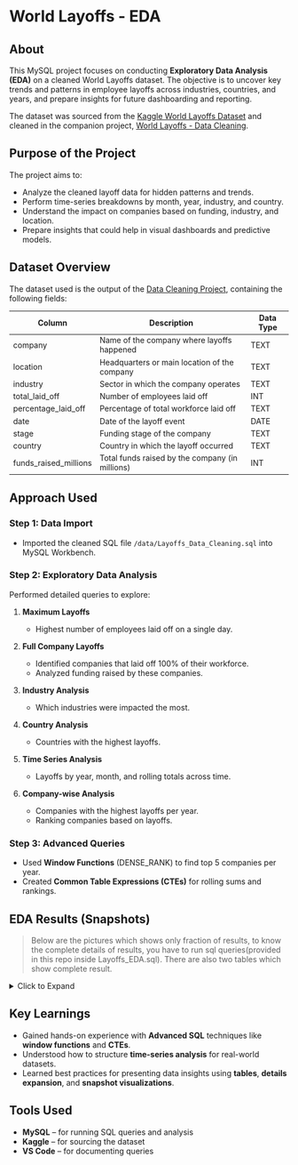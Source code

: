 # World Layoffs - EDA

## About

This MySQL project focuses on conducting **Exploratory Data Analysis (EDA)** on a cleaned World Layoffs dataset. The objective is to uncover key trends and patterns in employee layoffs across industries, countries, and years, and prepare insights for future dashboarding and reporting.

The dataset was sourced from the [Kaggle World Layoffs Dataset](https://www.kaggle.com/datasets/swaptr/layoffs-2022) and cleaned in the companion project, [World Layoffs - Data Cleaning](https://github.com/amanarya1r/World_Layoffs-Data_Cleaning).

## Purpose of the Project

The project aims to:

- Analyze the cleaned layoff data for hidden patterns and trends.
- Perform time-series breakdowns by month, year, industry, and country.
- Understand the impact on companies based on funding, industry, and location.
- Prepare insights that could help in visual dashboards and predictive models.

## Dataset Overview

The dataset used is the output of the [Data Cleaning Project](https://github.com/amanarya1r/World_Layoffs-Data_Cleaning), containing the following fields:

| Column                  | Description                                             | Data Type |
|--------------------------|---------------------------------------------------------|-----------|
| company                  | Name of the company where layoffs happened              | TEXT      |
| location                 | Headquarters or main location of the company            | TEXT      |
| industry                 | Sector in which the company operates                    | TEXT      |
| total_laid_off           | Number of employees laid off                            | INT       |
| percentage_laid_off      | Percentage of total workforce laid off                  | TEXT     |
| date                     | Date of the layoff event                                | DATE      |
| stage                    | Funding stage of the company                            | TEXT      |
| country                  | Country in which the layoff occurred                    | TEXT      |
| funds_raised_millions    | Total funds raised by the company (in millions)          | INT       |

## Approach Used

### Step 1: Data Import

- Imported the cleaned SQL file `/data/Layoffs_Data_Cleaning.sql` into MySQL Workbench.

### Step 2: Exploratory Data Analysis

Performed detailed queries to explore:

1. **Maximum Layoffs**
   - Highest number of employees laid off on a single day.

2. **Full Company Layoffs**
   - Identified companies that laid off 100% of their workforce.
   - Analyzed funding raised by these companies.

3. **Industry Analysis**
   - Which industries were impacted the most.

4. **Country Analysis**
   - Countries with the highest layoffs.

5. **Time Series Analysis**
   - Layoffs by year, month, and rolling totals across time.

6. **Company-wise Analysis**
   - Companies with the highest layoffs per year.
   - Ranking companies based on layoffs.

### Step 3: Advanced Queries

- Used **Window Functions** (DENSE_RANK) to find top 5 companies per year.
- Created **Common Table Expressions (CTEs)** for rolling sums and rankings.

## EDA Results (Snapshots)
> Below are the pictures which shows only fraction of results, to know the complete details of results, you have to run sql queries(provided in this repo inside Layoffs_EDA.sql).
> There are also two tables which show complete result.

<details>
  <summary>Click to Expand</summary>

### Max employees laid off in a day:
![Max elmployees laid off in a day](img/max_employees_laid_off_in_a_day.png)

### Max Percentage and Employees Laid off in a day:
> 1 means 100% which means whole country is laid off.
![Max Percentage and Employees Laid off in a day ](img/max_percentage_and_employees_laid_off_in_a_day.png)

### Companies which laid off all employees: 
![Companies which laid off all employees ](img/companies_which_laid_off_all_employees.png)

### Total number of companies which complete laid off of all employees:
> There are total 115 companies which completely laid off all the employees.
![Total number of companies which complete laid off of all employees](img/total_number_of_companies_which_complete_laid_off_of_all_employees.png)

### Total number of companies which laid of all the employees in descending order:
![Total number of companies which laid of all the employees in descending order](img/total_number_of_companies_which_laid_of_all_the_employees_in_descending_order.png)

### Highest funding raised by companies with a complete layoff:
![Highest funding raised by companies with a complete layoff](img/highest_funding_raised_by_companies_with_a_complete_layoff.png)

### Sum of total laid off by each company(only in two table):
![Sum of total laid off by each company(only in two table)](img/sum_of_total_laid_off_by_each_company.png)

### Date from which layoffs started to last date at which layoffs recorded:
![Date from which layoffs started to last date at which layoffs recorded](img/date_from_which_layoffs_started_to_last_date_at_which_layoffs_recorded.png)

### What industries are hit the most during the time of layoffs:
<details>
  <summary>Click to Expand Table</summary>

  | Industry        | Total Laid Off |
  |----------------|---------------|
  | Consumer      | 45182          |
  | Retail        | 43613          |
  | Other         | 36289          |
  | Transportation| 33748          |
  | Finance       | 28344          |
  | Healthcare    | 25953          |
  | Food         | 22855          |
  | Real Estate   | 17565          |
  | Travel        | 17159          |
  | Hardware      | 13828          |
  | Education     | 13338          |
  | Sales        | 13216          |
  | Crypto       | 10693          |
  | Marketing    | 10258          |
  | Fitness      | 8748           |
  | Security     | 5979           |
  | Infrastructure| 5785          |
  | Media        | 5234           |
  | Data         | 5135           |
  | Logistics    | 4026           |
  | Construction | 3863           |
  | Support      | 3523           |
  | HR           | 2783           |
  | Recruiting   | 2775           |
  | Product      | 1233           |
  | Legal        | 836            |
  | Energy       | 802            |
  | Aerospace    | 661            |
  | Fin-Tech     | 215            |
  | Manufacturing| 20             |
  | Gaming       | (no data)      |

</details>

### Countries with most layoffs:
<details>
  <summary>Click to Expand Table</summary>

  | Country              | Total Laid Off |
  |----------------------|---------------|
  | United States       | 256,559        |
  | India              | 35,993         |
  | Netherlands        | 17,220         |
  | Sweden             | 11,264         |
  | Brazil             | 10,391         |
  | Germany            | 8,701          |
  | United Kingdom     | 6,398          |
  | Canada             | 6,319          |
  | Singapore          | 5,995          |
  | China              | 5,905          |
  | Israel             | 3,638          |
  | Indonesia          | 3,521          |
  | Australia          | 2,324          |
  | Nigeria            | 1,882          |
  | United Arab Emirates | 995          |
  | France             | 915            |
  | Hong Kong          | 730            |
  | Austria            | 570            |
  | Russia             | 400            |
  | Kenya              | 349            |
  | Estonia            | 333            |
  | Argentina          | 323            |
  | Senegal            | 300            |
  | Mexico             | 270            |
  | Ireland            | 257            |
  | Finland            | 250            |
  | Spain              | 250            |
  | Denmark            | 240            |
  | Myanmar            | 200            |
  | Norway             | 140            |
  | Colombia           | 130            |
  | Bulgaria           | 120            |
  | Portugal           | 115            |
  | Malaysia           | 100            |
  | Japan              | 85             |
  | Romania            | 80             |
  | Seychelles         | 75             |
  | Switzerland        | 62             |
  | Lithuania          | 60             |
  | Thailand           | 55             |
  | Luxembourg         | 45             |
  | New Zealand        | 45             |
  | Chile              | 30             |
  | Poland             | 25             |
  | Pakistan           | -              |
  | Hungary            | -              |
  | Italy              | -              |
  | Turkey             | -              |
  | South Korea        | -              |
  | Vietnam            | -              |
  | Egypt              | -              |

</details>

### Years with the highest layoffs:
![Years with the highest layoffs](img/years_with_the_highest_layoffs.png)

### Stage at which companies laid off:
![Stage at which companies laid off](img/stage_at_which_companies_laid_off.png)

### Layoffs on the basis of months:
![Layoffs on the basis of months](img/layoffs_on_the_basis_of_months.png)

### Layoffs on the basis of YY-MM:
![Layoffs on the basis of YY-MM](img/layoffs_on_the_basis_of_yy-mm.png)

### Rolling sum of layoffs on the basis of YY-MM:
![Rolling sum of layoffs on the basis of YY-MM](img/rolling_sum_of_layoffs_on_the_basis_of_yy-mm.png)

### Companies laying off per year:
![Companies laying off per year](img/companies_laying_off_per_year.png)

### Companies laying off per year and which year they laid off the most:
![Companies laying off per year and which year they laid off the most](img/companies_laying_off_per_year_and_which_year_they_laid_off_the_most.png)

### Years at which companies laid off the most:
![Years at which companies laid off the most](img/years_at_which_companies_laid_off_the_most.png)

### Highest laid off by companies per year:
![Highest laid off by companies per year](img/highest_laid_off_by_companies_per_year.png)

### Highest laid off by companies per year and rank:
![Highest laid off by companies per year and rank](img/highest_laid_off_by_companies_per_year_and_rank.png)

### Highest laid off by companies per year and rank of top 5:
![Highest laid off by companies per year and rank of top 5](img/highest_laid_off_by_companies_per_year_and_rank_of_top_5.png)

</details>

## Key Learnings

- Gained hands-on experience with **Advanced SQL** techniques like **window functions** and **CTEs**.
- Understood how to structure **time-series analysis** for real-world datasets.
- Learned best practices for presenting data insights using **tables**, **details expansion**, and **snapshot visualizations**.

## Tools Used

- **MySQL** – for running SQL queries and analysis
- **Kaggle** – for sourcing the dataset
- **VS Code** – for documenting queries

